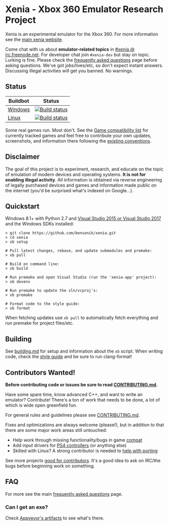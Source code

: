 Xenia - Xbox 360 Emulator Research Project
==========================================

Xenia is an experimental emulator for the Xbox 360. For more information see the
[main xenia website](http://xenia.jp/).

Come chat with us about **emulator-related topics** in
[#xenia @ irc.freenode.net](http://webchat.freenode.net?channels=%23xenia&uio=MTE9NzIaa).
For developer chat join `#xenia-dev` but stay on topic. Lurking is fine.
Please check the [frequently asked questions](http://xenia.jp/faq/) page before
asking questions. We've got jobs/lives/etc, so don't expect instant answers.
Discussing illegal activities will get you banned. No warnings.

## Status

Buildbot | Status
-------- | ------
[Windows](https://ci.appveyor.com/project/benvanik/xenia/branch/master) | [![Build status](https://ci.appveyor.com/api/projects/status/ftqiy86kdfawyx3a/branch/master?svg=true)](https://ci.appveyor.com/project/benvanik/xenia/branch/master)
[Linux](https://travis-ci.org/benvanik/xenia) | [![Build status](https://travis-ci.org/benvanik/xenia.svg)](https://travis-ci.org/benvanik/xenia)

Some real games run. Most don't.
See the [Game compatibility list](https://github.com/xenia-project/game-compatibility/issues)
for currently tracked games and feel free to contribute your own updates,
screenshots, and information there following the [existing conventions](https://github.com/xenia-project/game-compatibility/blob/master/README.md).

## Disclaimer

The goal of this project is to experiment, research, and educate on the topic
of emulation of modern devices and operating systems. **It is not for enabling
illegal activity**. All information is obtained via reverse engineering of
legally purchased devices and games and information made public on the internet
(you'd be surprised what's indexed on Google...).

## Quickstart

Windows 8.1+ with Python 2.7 and [Visual Studio 2015 or Visual Studio 2017](https://www.visualstudio.com/downloads/) and the Windows SDKs installed:

    > git clone https://github.com/benvanik/xenia.git
    > cd xenia
    > xb setup

    # Pull latest changes, rebase, and update submodules and premake:
    > xb pull

    # Build on command line:
    > xb build

    # Run premake and open Visual Studio (run the 'xenia-app' project):
    > xb devenv

    # Run premake to update the sln/vcproj's:
    > xb premake

    # Format code to the style guide:
    > xb format

When fetching updates use `xb pull` to automatically fetch everything and
run premake for project files/etc.

## Building

See [building.md](docs/building.md) for setup and information about the
`xb` script. When writing code, check the [style guide](docs/style_guide.md)
and be sure to run clang-format!

## Contributors Wanted!

**Before contributing code or issues be sure to read [CONTRIBUTING.md](.github/CONTRIBUTING.md).**

Have some spare time, know advanced C++, and want to write an emulator?
Contribute! There's a ton of work that needs to be done, a lot of which
is wide open greenfield fun.

For general rules and guidelines please see [CONTRIBUTING.md](.github/CONTRIBUTING.md).

Fixes and optimizations are always welcome (please!), but in addition to
that there are some major work areas still untouched:

* Help work through missing functionality/bugs in game [compat](https://github.com/benvanik/xenia/issues?labels=compat)
* Add input drivers for [PS4 controllers](https://github.com/benvanik/xenia/issues/60) (or anything else)
* Skilled with Linux? A strong contributor is needed to [help with porting](https://github.com/benvanik/xenia/labels/cross%20platform)

See more projects [good for contributors](https://github.com/benvanik/xenia/labels/good%20for%20contributors). It's a good idea to ask on IRC/the bugs before beginning work
on something.

## FAQ

For more see the main [frequently asked questions](http://xenia.jp/faq/) page.

### Can I get an exe?

Check [Appveyor's artifacts](https://ci.appveyor.com/project/benvanik/xenia/build/artifacts) to see
what's there.
